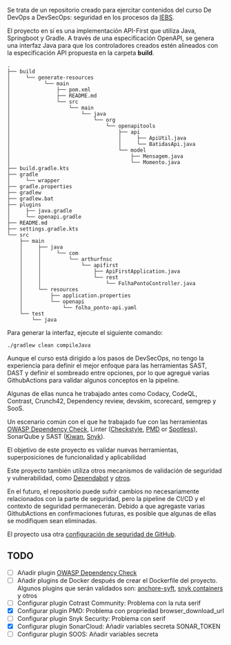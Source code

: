 Se trata de un repositorio creado para ejercitar contenidos del curso De 
DevOps a DevSecOps: seguridad en los procesos da [IEBS](https://www.iebschool.com/).

El proyecto en sí es una implementación API-First que utiliza Java, 
Springboot y Gradle. A través de una especificación OpenAPI, se genera una interfaz 
Java para que los controladores creados estén alineados con la especificación API 
propuesta en la carpeta **build**.

```
.
├── build
│     └── generate-resources
│           └── main
│               ├── pom.xml
│               ├── README.md
│               └── src
│                   └── main
│                       └── java
│                           └── org
│                               └── openapitools
│                                   ├── api
│                                   │     ├── ApiUtil.java
│                                   │     └── BatidasApi.java
│                                   └── model
│                                       ├── Mensagem.java
│                                       └── Momento.java
├── build.gradle.kts
├── gradle
│     └── wrapper
├── gradle.properties
├── gradlew
├── gradlew.bat
├── plugins
│     ├── java.gradle
│     └── openapi.gradle
├── README.md
├── settings.gradle.kts
└── src
    ├── main
    │     ├── java
    │     │     └── com
    │     │         └── arthurfnsc
    │     │             └── apifirst
    │     │                 ├── ApiFirstApplication.java
    │     │                 └── rest
    │     │                     └── FolhaPontoController.java
    │     └── resources
    │         ├── application.properties
    │         └── openapi
    │             └── folha_ponto-api.yaml
    └── test
        └── java
```

Para generar la interfaz, ejecute el siguiente comando:

```
./gradlew clean compileJava
```

Aunque el curso está dirigido a los pasos de DevSecOps, no tengo la experiencia para 
definir el mejor enfoque para las herramientas SAST, DAST y definir el sombreado entre 
opciones, por lo que agregué varias GithubActions para validar algunos conceptos en la 
pipeline.

Algunas de ellas nunca he trabajado antes como Codacy, CodeQL, Contrast, Crunch42, 
Dependency review, devskim, scorecard, semgrep y SooS.

Un escenario común con el que he trabajado fue con las herramientas [OWASP Dependency Check](https://jeremylong.github.io/DependencyCheck/dependency-check-gradle/index.html), 
Linter ([Checkstyle](https://checkstyle.org/), [PMD](https://docs.pmd-code.org/latest/) or 
[Spotless](https://github.com/diffplug/spotless)), SonarQube y SAST ([Kiwan](https://www.kiuwan.com/), 
[Snyk](https://snyk.io/)).

El objetivo de este proyecto es validar nuevas herramientas, superposiciones de 
funcionalidad y aplicabilidad

Este proyecto también utiliza otros mecanismos de validación de seguridad y 
vulnerabilidad, como [Dependabot](https://docs.github.com/en/code-security/getting-started/dependabot-quickstart-guide) 
y [otros](https://github.com/arthurmfnsc/api-first/security).

En el futuro, el repositorio puede sufrir cambios no necesariamente relacionados con la 
parte de seguridad, pero la pipeline de CI/CD y el contexto de seguridad permanecerán. 
Debido a que agregaste varias GithubActions en confirmaciones futuras, es posible que 
algunas de ellas se modifiquen sean eliminadas.

El proyecto usa otra [configuración de seguridad de GitHub](https://github.com/arthurmfnsc/api-first/security).

## TODO

- [ ] Añadir plugin [OWASP Dependency Check](https://jeremylong.github.io/DependencyCheck/dependency-check-gradle/index.html)
- [ ] Añadir plugins de Docker después de crear el Dockerfile del proyecto.
  Algunos plugins que serán validados son: [anchore-syft](https://github.com/anchore/syft),
  [snyk containers](https://snyk.io/pt-BR/product/container-vulnerability-management/) y otros
- [ ] Configurar plugin Cotrast Community: Problema con la ruta serif
- [x] Configurar plugin PMD: Problema con propriedad browser_download_url
- [ ] Configurar plugin Snyk Security: Problema con serif
- [x] Configurar plugin SonarCloud: Añadir variables secreta SONAR_TOKEN
- [ ] Configurar plugin SOOS: Añadir variables secreta
